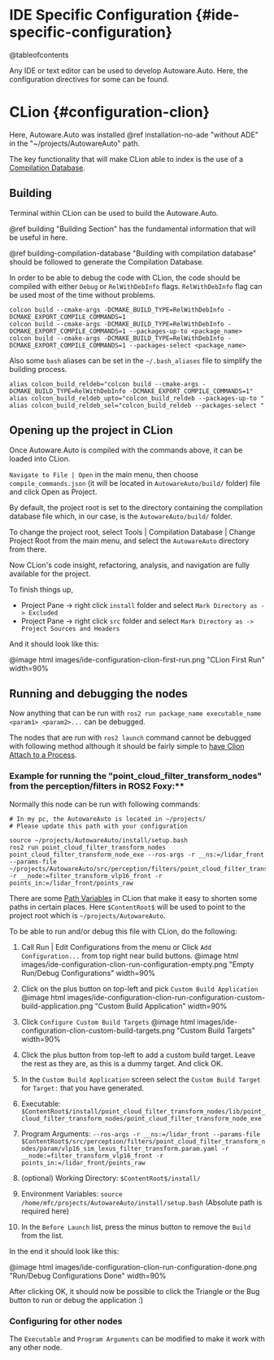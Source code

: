 IDE Specific Configuration {#ide-specific-configuration}
===========

@tableofcontents

Any IDE or text editor can be used to develop Autoware.Auto. Here, the configuration directives 
for some can be found.

# CLion {#configuration-clion}

Here, Autoware.Auto was installed @ref installation-no-ade "without ADE" in the "~/projects/AutowareAuto" path.

The key functionality that will make CLion able to index is the use of a [Compilation Database](https://www.jetbrains.com/help/clion/compilation-database.html).

## Building

Terminal within CLion can be used to build the Autoware.Auto.

@ref building "Building Section" has the fundamental information that will be useful in here.

@ref building-compilation-database "Building with compilation database" should be followed to generate the Compilation Database.

In order to be able to debug the code with CLion, the code should be compiled with either `Debug` or
`RelWithDebInfo` flags. `RelWithDebInfo` flag can be used most of the time without problems.

```{bash}
colcon build --cmake-args -DCMAKE_BUILD_TYPE=RelWithDebInfo -DCMAKE_EXPORT_COMPILE_COMMANDS=1
colcon build --cmake-args -DCMAKE_BUILD_TYPE=RelWithDebInfo -DCMAKE_EXPORT_COMPILE_COMMANDS=1 --packages-up-to <package_name>
colcon build --cmake-args -DCMAKE_BUILD_TYPE=RelWithDebInfo -DCMAKE_EXPORT_COMPILE_COMMANDS=1 --packages-select <package_name>
```

Also some `bash` aliases can be set in the `~/.bash_aliases` file to simplify the building process.
```{bash}
alias colcon_build_reldeb="colcon build --cmake-args -DCMAKE_BUILD_TYPE=RelWithDebInfo -DCMAKE_EXPORT_COMPILE_COMMANDS=1"
alias colcon_build_reldeb_upto="colcon_build_reldeb --packages-up-to "
alias colcon_build_reldeb_sel="colcon_build_reldeb --packages-select "
```

## Opening up the project in CLion

Once Autoware.Auto is compiled with the commands above, it can be loaded into CLion.

`Navigate to File | Open` in the main menu, then choose `compile_commands.json`
(it will be located in `AutowareAuto/build/` folder) file and click Open as Project.

By default, the project root is set to the directory containing the compilation database file which,
in our case, is the `AutowareAuto/build/` folder. 

To change the project root, select Tools | Compilation Database | Change Project Root from the main menu, 
and select the `AutowareAuto` directory from there.

Now CLion's code insight, refactoring, analysis, and navigation are fully available for the project.

To finish things up,
- Project Pane -> right click `install` folder and select `Mark Directory as -> Excluded`
- Project Pane -> right click `src` folder and select `Mark Directory as -> Project Sources and Headers`

And it should look like this:

@image html images/ide-configuration-clion-first-run.png "CLion First Run" width=90%

## Running and debugging the nodes

Now anything that can be run with `ros2 run package_name executable_name <param1> <param2>...` can be debugged.

The nodes that are run with `ros2 launch` command cannot be debugged with following method although it should be
fairly simple to [have Clion Attach to a Process](https://www.jetbrains.com/help/clion/attaching-to-local-process.html).

### Example for running the "point_cloud_filter_transform_nodes" from the perception/filters in ROS2 Foxy:**

Normally this node can be run with following commands:
```{bash}
# In my pc, the AutowareAuto is located in ~/projects/
# Please update this path with your configuration

source ~/projects/AutowareAuto/install/setup.bash
ros2 run point_cloud_filter_transform_nodes point_cloud_filter_transform_node_exe --ros-args -r __ns:=/lidar_front --params-file ~/projects/AutowareAuto/src/perception/filters/point_cloud_filter_transform_nodes/param/vlp16_sim_lexus_filter_transform.param.yaml -r __node:=filter_transform_vlp16_front -r points_in:=/lidar_front/points_raw
```

There are some [Path Variables](https://www.jetbrains.com/help/clion/absolute-path-variables.html) 
in CLion that make it easy to shorten some paths in certain places.
Here `$ContentRoot$` will be used to point to the project root which is `~/projects/AutowareAuto`.

To be able to run and/or debug this file with CLion, do the following:

1. Call Run | Edit Configurations from the menu or Click `Add Configuration...` from top right near build buttons.
   @image html images/ide-configuration-clion-run-configuration-empty.png "Empty Run/Debug Configurations" width=90%

2. Click on the plus button on top-left and pick `Custom Build Application`
   @image html images/ide-configuration-clion-run-configuration-custom-build-application.png "Custom Build Application" width=90%

3. Click `Configure Custom Build Targets`
   @image html images/ide-configuration-clion-custom-build-targets.png "Custom Build Targets" width=90%
   
4. Click the plus button from top-left to add a custom build target. 
   Leave the rest as they are, as this is a dummy target. And click OK.
   
5. In the `Custom Build Application` screen select the `Custom Build Target` for `Target:` that you have generated.

6. Executable: `$ContentRoot$/install/point_cloud_filter_transform_nodes/lib/point_cloud_filter_transform_nodes/point_cloud_filter_transform_node_exe`

7. Program Arguments: `--ros-args -r __ns:=/lidar_front --params-file $ContentRoot$/src/perception/filters/point_cloud_filter_transform_nodes/param/vlp16_sim_lexus_filter_transform.param.yaml -r __node:=filter_transform_vlp16_front -r points_in:=/lidar_front/points_raw`

8. (optional) Working Directory: `$ContentRoot$/install/`
   
9. Environment Variables: `source /home/mfc/projects/AutowareAuto/install/setup.bash` (Absolute path is required here)

10. In the `Before Launch` list, press the minus button to remove the `Build` from the list.

In the end it should look like this:

@image html images/ide-configuration-clion-run-configuration-done.png "Run/Debug Configurations Done" width=90%

After clicking OK, it should now be possible to click the Triangle or the Bug button to run or debug the application :)

### Configuring for other nodes

The `Executable` and `Program Arguments` can be modified to make it work with any other node.
